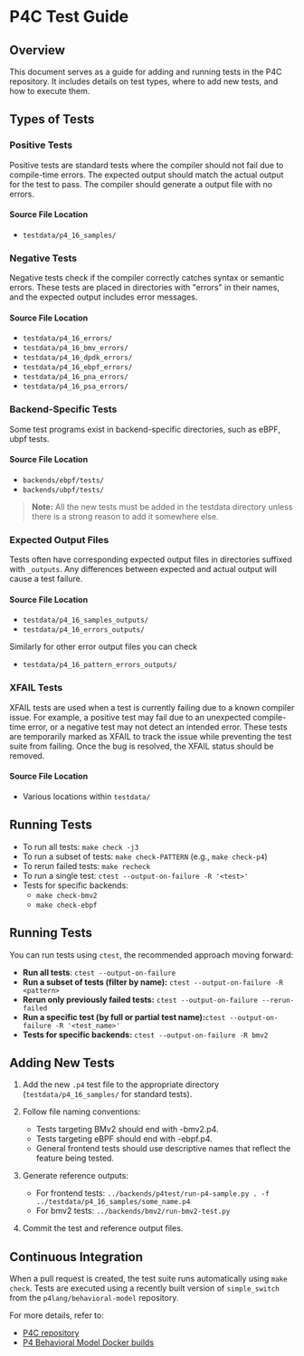 # P4C Test Guide

## Overview
This document serves as a guide for adding and running tests in the P4C repository. It includes details on test types, where to add new tests, and how to execute them.
## Types of Tests

### Positive Tests
Positive tests are standard tests where the compiler should not fail due to compile-time errors. The expected output should match the actual output for the test to pass. The compiler should generate a output file with no errors.

#### Source File Location
- `testdata/p4_16_samples/`

### Negative Tests
Negative tests check if the compiler correctly catches syntax or semantic errors. These tests are placed in directories with "errors" in their names, and the expected output includes error messages.

#### Source File Location
- `testdata/p4_16_errors/`
- `testdata/p4_16_bmv_errors/`
- `testdata/p4_16_dpdk_errors/`
- `testdata/p4_16_ebpf_errors/`
- `testdata/p4_16_pna_errors/`
- `testdata/p4_16_psa_errors/`

### Backend-Specific Tests
Some test programs exist in backend-specific directories, such as eBPF, ubpf tests.

#### Source File Location
- `backends/ebpf/tests/`
- `backends/ubpf/tests/`

> **Note:** All the new tests must be added in the testdata directory unless there is a strong reason to add it somewhere else.

### Expected Output Files
Tests often have corresponding expected output files in directories suffixed with `_outputs`. Any differences between expected and actual output will cause a test failure.

#### Source File Location
- `testdata/p4_16_samples_outputs/`
- `testdata/p4_16_errors_outputs/`

Similarly for other error output files you can check 
- `testdata/p4_16_pattern_errors_outputs/`

### XFAIL Tests
XFAIL tests are used when a test is currently failing due to a known compiler issue. For example, a positive test may fail due to an unexpected compile-time error, or a negative test may not detect an intended error. These tests are temporarily marked as XFAIL to track the issue while preventing the test suite from failing. Once the bug is resolved, the XFAIL status should be removed.
#### Source File Location
- Various locations within `testdata/`

## Running Tests

- To run all tests: `make check -j3`
- To run a subset of tests: `make check-PATTERN` (e.g., `make check-p4`)
- To rerun failed tests: `make recheck`
- To run a single test: `ctest --output-on-failure -R '<test>'`
- Tests for specific backends:
  - `make check-bmv2`
  - `make check-ebpf`

## Running Tests

You can run tests using `ctest`, the recommended approach moving forward:
  - **Run all tests**:  `ctest --output-on-failure`
  - **Run a subset of tests (filter by name):**  `ctest --output-on-failure -R <pattern>`
  - **Rerun only previously failed tests:**  `ctest --output-on-failure --rerun-failed`
  - **Run a specific test (by full or partial test name):**`ctest --output-on-failure -R '<test_name>'`
  - **Tests for specific backends:**  `ctest --output-on-failure -R bmv2`
## Adding New Tests

1. Add the new `.p4` test file to the appropriate directory (`testdata/p4_16_samples/` for standard tests).

2. Follow file naming conventions:
    - Tests targeting BMv2 should end with -bmv2.p4.
    - Tests targeting eBPF should end with -ebpf.p4.
    - General frontend tests should use descriptive names that reflect the feature being tested.
3. Generate reference outputs:
   - For frontend tests: `../backends/p4test/run-p4-sample.py . -f ../testdata/p4_16_samples/some_name.p4`
   - For bmv2 tests: `../backends/bmv2/run-bmv2-test.py`
4. Commit the test and reference output files.

## Continuous Integration
When a pull request is created, the test suite runs automatically using `make check`. Tests are executed using a recently built version of `simple_switch` from the `p4lang/behavioral-model` repository.

For more details, refer to:
- [P4C repository](https://github.com/p4lang/p4c)
- [P4 Behavioral Model Docker builds](https://hub.docker.com/r/p4lang/behavioral-model/builds)

